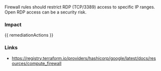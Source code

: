 
Firewall rules should restrict RDP (TCP/3389) access to specific IP ranges. Open RDP access can be a security risk.


### Impact
<!-- Add Impact here -->

<!-- DO NOT CHANGE -->
{{ remediationActions }}

### Links
- https://registry.terraform.io/providers/hashicorp/google/latest/docs/resources/compute_firewall



